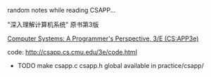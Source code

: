 random notes while reading CSAPP...

"深入理解计算机系统" 原书第3版

[Computer Systems: A Programmer's Perspective, 3/E (CS:APP3e)](http://csapp.cs.cmu.edu/)

code: http://csapp.cs.cmu.edu/3e/code.html

+ TODO make csapp.c csapp.h global available in practice/csapp/
